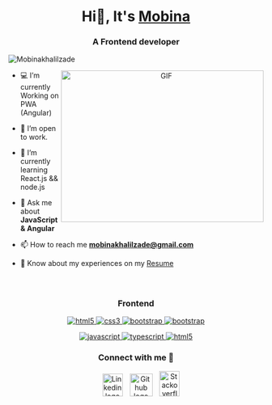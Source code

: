 <h1 align="center">Hi👋, It's
<a target="_blank" href="">Mobina</a>
</h1>

<h3 align="center">A Frontend developer</h3>

<p align="left">
<img src="https://komarev.com/ghpvc/?username=mobinakhalilzade" alt="Mobinakhalilzade" />
</p>

<a target="_blank" align="center">
  <img align="right" top="500" height="300" width="400" alt="GIF" src="https://media.giphy.com/media/BACNp4PYgXACSPujxi/giphy.gif">
</a>

<!-- - 🔭 I’m currently working in <a href="" target="blank">name</a> -->

- 💻 I’m currently Working on PWA (Angular)

- 🤝 I’m open to work.

- 🌱 I’m currently learning React.js && node.js

<!-- - 📝 I regularly write articles on [name](link) -->

- 💬 Ask me about **JavaScript & Angular**

- 📫 How to reach me **mobinakhalilzade@gmail.com**

- 📄 Know about my experiences on my <a target="_blank" href="https://drive.google.com/file/d/17w01GAwFCKACeK3YYbeA1-C9bXeqWlZo/view?usp=share_link">Resume</a>

<br/>

<h2 align="center"><u><b>
<!-- Skills -->
</b></u></h2>

<h3 align="center">Frontend</h3>
<p align="center">
 
  <a href="https://www.w3.org/html/" target="_blank"> 
    <img src="https://img.shields.io/badge/html-E34F26.svg?style=for-the-badge&logo=html5&logoColor=white"
      alt="html5"/> 
  </a>
  <a href="https://www.w3schools.com/css/" target="_blank">
    <img src="https://img.shields.io/badge/css-1572B6.svg?style=for-the-badge&logo=css3&logoColor=white"
      alt="css3"/>
  </a>
      <a href="https://getbootstrap.com" target="_blank">
    <img src="https://img.shields.io/badge/bootstrap-7952B3.svg?style=for-the-badge&logo=bootstrap&logoColor=white"
      alt="bootstrap"/>
  </a>
      <a href="https://tailwindcss.com/" target="_blank">
    <img src="https://img.shields.io/badge/Tailwind_CSS-38B2AC?style=for-the-badge&logo=tailwind-css&logoColor=white"
      alt="bootstrap"/>
  </a>

  <!-- <a href="https://reactjs.org/" target="_blank"> 
    <img src="https://img.shields.io/badge/reactjs-61DAFB.svg?style=for-the-badge&logo=react&logoColor=black"
      alt="react"/> 
  </a>
  <a href="https://redux.js.org" target="_blank"> 
    <img src="https://img.shields.io/badge/redux-764ABC.svg?style=for-the-badge&logo=redux&logoColor=white" alt="redux"/> 
  </a>  -->

  <!-- <a href="https://webpack.js.org" target="_blank">
    <img src="https://img.shields.io/badge/webpack-8DD6F9.svg?style=for-the-badge&logo=webpack&logoColor=black"
      alt="webpack"/>
  </a> -->
</p>

<p align="center">
   <a href="https://developer.mozilla.org/en-US/docs/Web/JavaScript" target="_blank"> 
    <img src="https://img.shields.io/badge/Javascript-F7DF1E.svg?style=for-the-badge&logo=javascript&logoColor=black"
      alt="javascript"/> 
  </a>
  <a href="https://www.typescriptlang.org/" target="_blank"> 
    <img src="https://img.shields.io/badge/typescript-3178C6.svg?style=for-the-badge&logo=typescript&logoColor=white"
      alt="typescript"/>
  </a>
  <a href="https://angular.io/docs" target="_blank"> 
    <img src="https://img.shields.io/badge/Angular-DD0031?style=for-the-badge&logo=angular&logoColor=white"
      alt="html5"/> 
  </a>
  </p>

<!-- <h3 align="center">Backend</h3>
<p align="center">
  <a href="https://nodejs.org" target="_blank">
    <img src="https://img.shields.io/badge/node.js-339933.svg?style=for-the-badge&logo=nodedotjs&logoColor=white"
      alt="nodejs"/>
  </a>
  <a href="https://expressjs.com" target="_blank">
    <img src="https://img.shields.io/badge/express-000000.svg?style=for-the-badge&logo=express&logoColor=white"
      alt="express" /></a>
  <a href="https://www.mongodb.com/" target="_blank">
    <img src="https://img.shields.io/badge/mongodb-47A248.svg?style=for-the-badge&logo=mongodb&logoColor=white"
      alt="mongodb"/>
  </a>
</p> -->

<h3 align="center" > Connect with me 🤝 </h3>

<p align="center">

 <div align="center"  class="icons-social" style="margin-left: 10px;">
        <a style="margin-left: 10px;"  target="_blank" href="https://www.linkedin.com/in/mobina-khalilzade/">
			<img width="40" height="45" src="https://olc-wordpress-assets.s3.amazonaws.com/uploads/2020/05/linkedin-icon.png"
            alt="Linkedin logo"></a>
        <a style="margin-left: 10px;" target="_blank" href="https://github.com/mobinakhalilzade">
		<img width="45" height="45" src="https://cdn-icons-png.flaticon.com/512/25/25231.png" alt="Github logo"></a>
		<a style="margin-left: 10px;" target="_blank" href="https://stackoverflow.com/users/11771605/mobina-khalilzade">
				<img width="40" height="50" src="https://upload.wikimedia.org/wikipedia/commons/thumb/e/ef/Stack_Overflow_icon.svg/768px-Stack_Overflow_icon.svg.png" alt="Stackoverflow logo"></a>
      </div>
</p>
